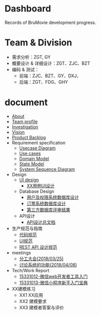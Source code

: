 # Dashboard
Records of BruMovie development progress.
# Team & Division
- 需求分析：ZGT, GY
- 概要设计 & 详细设计：ZGT、ZJC、BZT
- 编码 & 测试：
  - 前端：ZJC、BZT、GY、DXJ、
  - 后端：ZGT、FDG、GHY

# document
  - [About](https://brumovie.github.io/Dashboard/doc/About) 
  - [Team profile](https://brumovie.github.io/Dashboard/doc/TeamProfile) 
  - [Investigation](https://brumovie.github.io/Dashboard/doc/Investigation)
  - [Vision](https://brumovie.github.io/Dashboard/doc/Vision)
  - [Product Backlog](https://brumovie.github.io/Dashboard/doc/Backlog)
  - Requirement specification
    - [Usecase Diagram](https://brumovie.github.io/Dashboard/doc/UsecaseDiagram)
    - [Use cases](https://brumovie.github.io/Dashboard/doc/UsecasesActivityDiagram)
    - [Domain Model](https://brumovie.github.io/Dashboard/doc/DomainModel)
    - [State Model](https://brumovie.github.io/Dashboard/doc/StateModel)
    - [System Sequence Diagram](https://brumovie.github.io/Dashboard/doc/SystemSequenceDiagram)
  - Design
    - [UI design](https://brumovie.github.io/Dashboard/doc/UIDesign)
      - [XX用例UI设计]()
    - Database Design
      - [用户及权限系统数据库设计](https://brumovie.github.io/Dashboard/doc/RBAC)
      - [订票系统数据库设计](https://brumovie.github.io/Dashboard/doc/TicketSystemDB)
      - [第三方数据库评审结果]()
    - API设计
      - [API设计总文档](https://brumovie.github.io/Dashboard/doc/APIDesign)
  - 生产规范与指南
    - [代码规范](https://brumovie.github.io/Dashboard/doc/CodingDirection)
    - [UI规范](https://brumovie.github.io/Dashboard/doc/UIDemo)
    - [REST API 设计规范](https://brumovie.github.io/Dashboard/doc/APIDesignDirection)
  - meetings
    - [分工大会(2018/03/25)](https://brumovie.github.io/Dashboard/doc/Meeting_2018_03_25)
    - [讨论系统的功能(2018/04/08)](https://brumovie.github.io/Dashboard/doc/Meeting_2018_04_08)
  - Tech/Work Report
    - [15331012-微信web开发者工具入门](https://heimzeng.github.io/2018/04/15/Wechat-web-developing-tool-learning.html)
    - [15331013-微信小程序新手入门宝典](https://joece.github.io/2018/04/15/%E5%BE%AE%E4%BF%A1%E5%B0%8F%E7%A8%8B%E5%BA%8F%E6%96%B0%E6%89%8B%E5%85%A5%E9%97%A8%E5%AE%9D%E5%85%B8.html)
  - XX建模练习
    - XX1 XX应用
    - XX2 建模要求
    - XX3 建模者答案与评价
